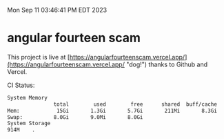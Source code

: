 Mon Sep 11 03:46:41 PM EDT 2023

# angular fourteen scam


This project is live at [https://angularfourteenscam.vercel.app/](https://angularfourteenscam.vercel.app/ "dog!") thanks to Github and Vercel.

CI Status: 

```bash
System Memory
               total        used        free      shared  buff/cache   available
Mem:            15Gi       1.3Gi       5.7Gi       211Mi       8.3Gi        13Gi
Swap:          8.0Gi       9.0Mi       8.0Gi
System Storage
914M	.
```
```bash

